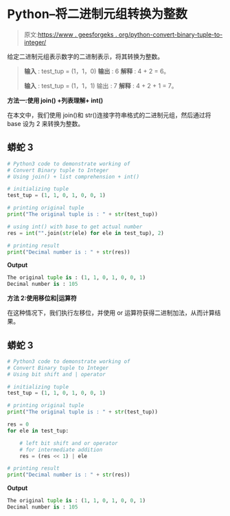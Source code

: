 # Python–将二进制元组转换为整数

> 原文:[https://www . geesforgeks . org/python-convert-binary-tuple-to-integer/](https://www.geeksforgeeks.org/python-convert-binary-tuple-to-integer/)

给定二进制元组表示数字的二进制表示，将其转换为整数。

> **输入** : test_tup = (1，1，0)
> **输出** : 6
> **解释** : 4 + 2 = 6。
> 
> **输入** : test_tup = (1，1，1)
> 输出 : 7
> **解释** : 4 + 2 + 1 = 7。

**方法一:使用 join() +列表理解+ int()**

在本文中，我们使用 join()和 str()连接字符串格式的二进制元组，然后通过将 base 设为 2 来转换为整数。

## 蟒蛇 3

```py
# Python3 code to demonstrate working of 
# Convert Binary tuple to Integer
# Using join() + list comprehension + int()

# initializing tuple
test_tup = (1, 1, 0, 1, 0, 0, 1)

# printing original tuple
print("The original tuple is : " + str(test_tup))

# using int() with base to get actual number
res = int("".join(str(ele) for ele in test_tup), 2) 

# printing result 
print("Decimal number is : " + str(res)) 
```

**Output**

```py
The original tuple is : (1, 1, 0, 1, 0, 0, 1)
Decimal number is : 105

```

**方法 2:使用移位和|运算符**

在这种情况下，我们执行左移位，并使用 or 运算符获得二进制加法，从而计算结果。

## 蟒蛇 3

```py
# Python3 code to demonstrate working of 
# Convert Binary tuple to Integer
# Using bit shift and | operator

# initializing tuple
test_tup = (1, 1, 0, 1, 0, 0, 1)

# printing original tuple
print("The original tuple is : " + str(test_tup))

res = 0
for ele in test_tup: 

    # left bit shift and or operator 
    # for intermediate addition
    res = (res << 1) | ele 

# printing result 
print("Decimal number is : " + str(res)) 
```

**Output**

```py
The original tuple is : (1, 1, 0, 1, 0, 0, 1)
Decimal number is : 105

```